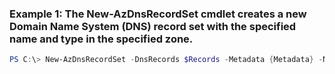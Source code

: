 ### Example 1: The New-AzDnsRecordSet cmdlet creates a new Domain Name System (DNS) record set with the specified name and type in the specified zone.
```powershell
PS C:\> New-AzDnsRecordSet -DnsRecords $Records -Metadata {Metadata} -Name * -RecordType A -Ttl <UInt32> -Zone $Zone
```

